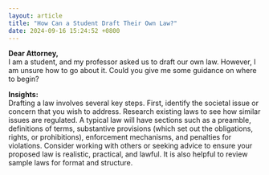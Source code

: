 ```yaml
---
layout: article
title: "How Can a Student Draft Their Own Law?"
date: 2024-09-16 15:24:52 +0800
---
```


<p><strong>Dear Attorney,</strong><br>I am a student, and my professor asked us to draft our own law. However, I am unsure how to go about it. Could you give me some guidance on where to begin?</p><p><strong>Insights:</strong><br>Drafting a law involves several key steps. First, identify the societal issue or concern that you wish to address. Research existing laws to see how similar issues are regulated. A typical law will have sections such as a preamble, definitions of terms, substantive provisions (which set out the obligations, rights, or prohibitions), enforcement mechanisms, and penalties for violations. Consider working with others or seeking advice to ensure your proposed law is realistic, practical, and lawful. It is also helpful to review sample laws for format and structure.</p>